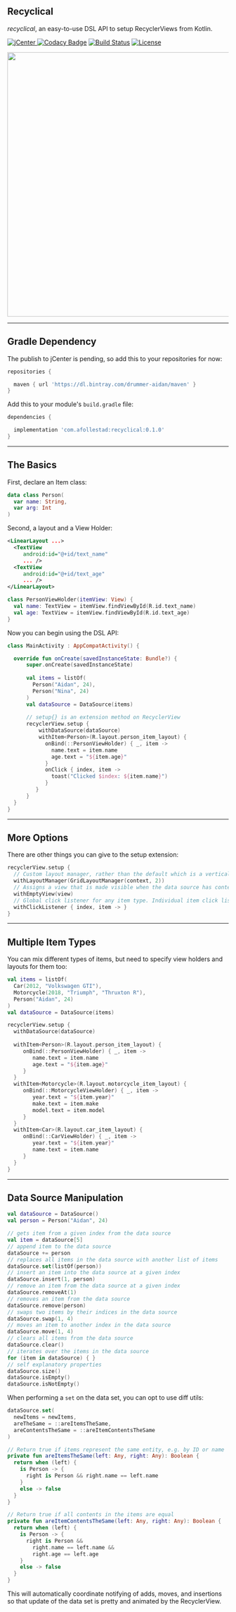 ## Recyclical

*recyclical*, an easy-to-use DSL API to setup RecyclerViews from Kotlin.

[ ![jCenter](https://api.bintray.com/packages/drummer-aidan/maven/recyclical/images/download.svg) ](https://bintray.com/drummer-aidan/maven/vvalidator/_latestVersion)
[![Codacy Badge](https://api.codacy.com/project/badge/Grade/bdc552fb3832423986a296a47b9ddef0)](https://www.codacy.com/app/drummeraidan_50/recyclical?utm_source=github.com&amp;utm_medium=referral&amp;utm_content=afollestad/recyclical&amp;utm_campaign=Badge_Grade)
[![Build Status](https://travis-ci.org/afollestad/recyclical.svg)](https://travis-ci.org/afollestad/recyclical)
[![License](https://img.shields.io/badge/license-Apache%202-4EB1BA.svg?style=flat-square)](https://www.apache.org/licenses/LICENSE-2.0.html)

<img src="https://raw.githubusercontent.com/afollestad/recyclical/master/art/showcase.png" width="600" />

---

## Gradle Dependency

The publish to jCenter is pending, so add this to your repositories for now:

```gradle
repositories {

  maven { url 'https://dl.bintray.com/drummer-aidan/maven' }
}
```

Add this to your module's `build.gradle` file:

```gradle
dependencies {

  implementation 'com.afollestad:recyclical:0.1.0'
}
```

---

## The Basics

First, declare an Item class:

```kotlin
data class Person(
  var name: String,
  var arg: Int
)
```

Second, a layout and a View Holder:

```xml
<LinearLayout ...>
  <TextView 
     android:id="@+id/text_name"
     ... />    
  <TextView 
     android:id="@+id/text_age"
     ... />
</LinearLayout>
```

```kotlin
class PersonViewHolder(itemView: View) {
  val name: TextView = itemView.findViewById(R.id.text_name)
  val age: TextView = itemView.findViewById(R.id.text_age)
}
```

Now you can begin using the DSL API:

```kotlin
class MainActivity : AppCompatActivity() {

  override fun onCreate(savedInstanceState: Bundle?) {
      super.onCreate(savedInstanceState)
      
      val items = listOf(
        Person("Aidan", 24),
        Person("Nina", 24)
      )
      val dataSource = DataSource(items)
      
      // setup{} is an extension method on RecyclerView
      recyclerView.setup {
          withDataSource(dataSource)
          withItem<Person>(R.layout.person_item_layout) {
            onBind(::PersonViewHolder) { _, item ->
              name.text = item.name
              age.text = "${item.age}"
            }
            onClick { index, item ->
              toast("Clicked $index: ${item.name}")
            }
         }
      }
  }
}
```

---

## More Options

There are other things you can give to the setup extension:

```kotlin
recyclerView.setup {
  // Custom layout manager, rather than the default which is a vertical LinearLayoutManager
  withLayoutManager(GridLayoutManager(context, 2))
  // Assigns a view that is made visible when the data source has content, else is hidden (gone)
  withEmptyView(view)
  // Global click listener for any item type. Individual item click listeners are called first.
  withClickListener { index, item -> }
}
```

---

## Multiple Item Types

You can mix different types of items, but need to specify view holders and layouts for them too:

```kotlin
val items = listOf(
  Car(2012, "Volkswagen GTI"),
  Motorcycle(2018, "Triumph", "Thruxton R"),
  Person("Aidan", 24)
)
val dataSource = DataSource(items)

recyclerView.setup {
  withDataSource(dataSource)
    
  withItem<Person>(R.layout.person_item_layout) {
     onBind(::PersonViewHolder) { _, item ->
        name.text = item.name
        age.text = "${item.age}"
     }
  }
  withItem<Motorcycle>(R.layout.motorcycle_item_layout) {
     onBind(::MotorcycleViewHolder) { _, item ->
        year.text = "${item.year}"
        make.text = item.make
        model.text = item.model
     }
  }
  withItem<Car>(R.layout.car_item_layout) {
     onBind(::CarViewHolder) { _, item ->
        year.text = "${item.year}"
        name.text = item.name
     } 
  }
}
```

---

## Data Source Manipulation

```kotlin
val dataSource = DataSource()
val person = Person("Aidan", 24)

// gets item from a given index from the data source
val item = dataSource[5]
// append item to the data source
dataSource += person
// replaces all items in the data source with another list of items
dataSource.set(listOf(person))
// insert an item into the data source at a given index
dataSource.insert(1, person)
// remove an item from the data source at a given index
dataSource.removeAt(1)
// removes an item from the data source
dataSource.remove(person)
// swaps two items by their indices in the data source
dataSource.swap(1, 4)
// moves an item to another index in the data source
dataSource.move(1, 4)
// clears all items from the data source
dataSource.clear()
// iterates over the items in the data source
for (item in dataSource) { }
// self explanatory properties
dataSource.size()
dataSource.isEmpty()
dataSource.isNotEmpty()
```

When performing a `set` on the data set, you can opt to use diff utils:

```kotlin
dataSource.set(
  newItems = newItems,
  areTheSame = ::areItemsTheSame,
  areContentsTheSame = ::areItemContentsTheSame
)

// Return true if items represent the same entity, e.g. by ID or name
private fun areItemsTheSame(left: Any, right: Any): Boolean {
  return when (left) {
    is Person -> {
      right is Person && right.name == left.name
    }
    else -> false
  }
}

// Return true if all contents in the items are equal
private fun areItemContentsTheSame(left: Any, right: Any): Boolean {
  return when (left) {
    is Person -> {
      right is Person &&
        right.name == left.name &&
        right.age == left.age
    }
    else -> false
  }
}
```

This will automatically coordinate notifying of adds, moves, and insertions so that 
update of the data set is pretty and animated by the RecyclerView.